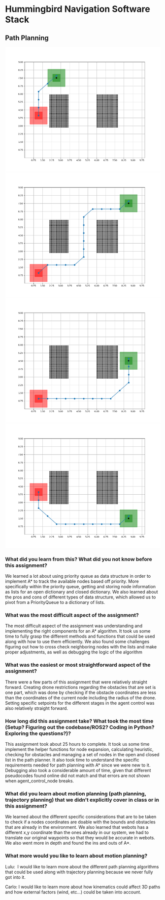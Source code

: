 # Hummingbird Navigation Software Stack

## Path Planning

![](https://github.com/carlocolizzi/hbird_common/blob/main/Figure_1.png)
![](https://github.com/carlocolizzi/hbird_common/blob/main/Figure_2.png)
![](https://github.com/carlocolizzi/hbird_common/blob/main/Figure_3.png)
![](https://github.com/carlocolizzi/hbird_common/blob/main/Figure_4.png)

### What did you learn from this? What did you not know before this assignment?
We learned a lot about using priority queue as data structure in order to implement A* to track the available nodes based off priority. More specifically within the priority queue, getting and storing node information as lists for an open dictionary and closed dictionary. We also learned about the pros and cons of different types of data structure, which allowed us to pivot from a PriorityQueue to a dictionary of lists.

### What was the most difficult aspect of the assignment?
The most difficult aspect of the assignment was understanding and implementing the right components for an A* algorithm. It took us some time to fully grasp the different methods and functions that could be used along with how to use them efficiently. We also found some challenges figuring out how to cross check neighboring nodes with the lists and make proper adjustments, as well as debugging the logic of the algorithm

### What was the easiest or most straightforward aspect of the assignment?
There were a few parts of this assignment that were relatively straight forward. Creating drone restrictions regarding the obstacles that are set is one part, which was done by checking if the obstacle coordinates are less than the coordinates of the current node including the radius of the drone. Setting specific setpoints for the different stages in the agent control was also relatively straight forward.  

### How long did this assignment take? What took the most time (Setup? Figuring out the codebase/ROS2? Coding in Python? Exploring the questions?)?
This assignment took about 25 hours to complete. It took us some time implement the helper functions for node expansion, calculating heuristic, checking for obstacles and managing a set of nodes in the open and closed list in the path planner. It also took time to understand the specific requirements needed for path planning with A* since we were new to it. Debugging also took a considerable amount of time, given that different pseudocodes found online did not match and that errors are not shown when agent_control_node breaks.
 
### What did you learn about motion planning (path planning, trajectory planning) that we didn’t explicitly cover in class or in this assignment?
We learned about the different specific considerations that are to be taken to check if a nodes coordinates are doable with the bounds and obstacles that are already in the environment. We also learned that webots has a different x,y coordinate than the ones already in our system, we had to translate our original waypoints so that they would be accurate in webots. We also went more in depth and found the ins and outs of A*.
 
### What more would you like to learn about motion planning?
Lulu:  I would like to learn more about the different path planning algorithms that could be used along with trajectory planning because we never fully got into it. 


Carlo: I would like to learn more about how kinematics could affect 3D paths and how external factors (wind, etc...) could be taken into account.
